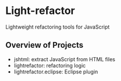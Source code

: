 Light-refactor
==============

Lightweight refactoring tools for JavaScript

Overview of Projects
--------------------
* jshtml: extract JavaScript from HTML files
* lightrefactor: refactoring logic
* lightrefactor.eclipse: Eclipse plugin

